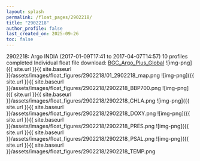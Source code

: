 ```yaml
---
layout: splash
permalink: /float_pages/2902218/
title: "2902218"
author_profile: false
last_created_on: 2025-09-26
toc: false
---
```

 
2902218: Argo INDIA (2017-01-09T17:41 to 2017-04-07T14:57)
10 profiles completed
Individual float file download: [BGC_Argo_Plus_Global](https://ftp.soest.hawaii.edu/bgc_argo_plus/Individual_Floats/outliers_removed/2902218_Sprof_processed.nc)
![img-png]({{ site.url }}{{ site.baseurl }}/assets/images/float_figures/2902218/01_2902218_map.png
![img-png]({{ site.url }}{{ site.baseurl }}/assets/images/float_figures/2902218/2902218_BBP700.png
![img-png]({{ site.url }}{{ site.baseurl }}/assets/images/float_figures/2902218/2902218_CHLA.png
![img-png]({{ site.url }}{{ site.baseurl }}/assets/images/float_figures/2902218/2902218_DOXY.png
![img-png]({{ site.url }}{{ site.baseurl }}/assets/images/float_figures/2902218/2902218_PRES.png
![img-png]({{ site.url }}{{ site.baseurl }}/assets/images/float_figures/2902218/2902218_PSAL.png
![img-png]({{ site.url }}{{ site.baseurl }}/assets/images/float_figures/2902218/2902218_TEMP.png
